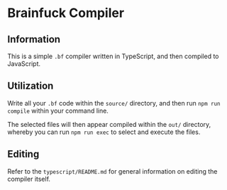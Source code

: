 # Brainfuck Compiler

## Information

This is a simple `.bf` compiler written in TypeScript, and then compiled to JavaScript.


## Utilization

Write all your `.bf` code within the `source/` directory, and then run `npm run compile` within your command line.

The selected files will then appear compiled within the `out/` directory, whereby you can run `npm run exec` to select and execute the files.


## Editing

Refer to the `typescript/README.md` for general information on editing the compiler itself.
